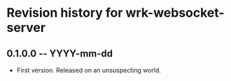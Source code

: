 # Revision history for wrk-websocket-server

## 0.1.0.0 -- YYYY-mm-dd

* First version. Released on an unsuspecting world.
